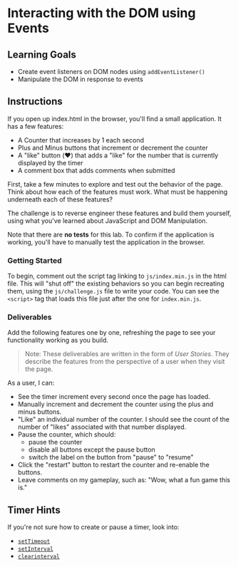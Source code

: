 # Interacting with the DOM using Events

## Learning Goals

- Create event listeners on DOM nodes using `addEventListener()`
- Manipulate the DOM in response to events

## Instructions

If you open up index.html in the browser, you'll find a small application. It
has a few features:

- A Counter that increases by 1 each second
- Plus and Minus buttons that increment or decrement the counter
- A "like" button (❤️) that adds a "like" for the number that is currently
  displayed by the timer
- A comment box that adds comments when submitted

First, take a few minutes to explore and test out the behavior of the page.
Think about how each of the features must work. What must be happening
underneath each of these features?

The challenge is to reverse engineer these features and build them yourself,
using what you've learned about JavaScript and DOM Manipulation.

Note that there are **no tests** for this lab. To confirm if the application is
working, you'll have to manually test the application in the browser.

### Getting Started

To begin, comment out the script tag linking to `js/index.min.js` in the html
file. This will "shut off" the existing behaviors so you can begin recreating
them, using the `js/challenge.js` file to write your code. You can see the
`<script>` tag that loads this file just after the one for `index.min.js`.

### Deliverables

Add the following features one by one, refreshing the page to see your
functionality working as you build.

> Note: These deliverables are written in the form of _User Stories_. They
> describe the features from the perspective of a user when they visit the page.

As a user, I can:

- See the timer increment every second once the page has loaded.
- Manually increment and decrement the counter using the plus and minus buttons.
- "Like" an individual number of the counter. I should see the count of the
  number of "likes" associated with that number displayed.
- Pause the counter, which should:
  - pause the counter
  - disable all buttons except the pause button
  - switch the label on the button from "pause" to "resume"
- Click the "restart" button to restart the counter and re-enable the buttons.
- Leave comments on my gameplay, such as: "Wow, what a fun game this is."

## Timer Hints

If you're not sure how to create or pause a timer, look into:

- [`setTimeout`](https://developer.mozilla.org/en-US/docs/Web/API/WindowOrWorkerGlobalScope/setTimeout)
- [`setInterval`](https://developer.mozilla.org/en-US/docs/Web/API/WindowOrWorkerGlobalScope/setInterval)
- [`clearinterval`](https://developer.mozilla.org/en-US/docs/Web/API/WindowOrWorkerGlobalScope/clearInterval)
